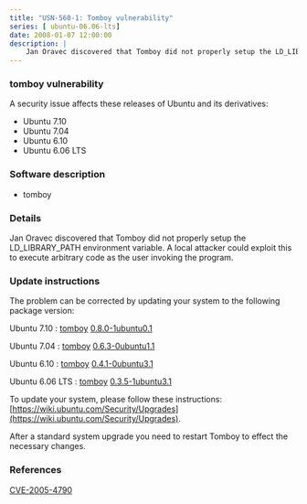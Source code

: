 ```yaml
---
title: "USN-560-1: Tomboy vulnerability"
series: [ ubuntu-06.06-lts]
date: 2008-01-07 12:00:00
description: |
    Jan Oravec discovered that Tomboy did not properly setup the LD_LIBRARY_PATH environment variable. A local attacker could exploit this to execute arbitrary code as the user invoking the program. 
--- 
```

 
### tomboy vulnerability

A security issue affects these releases of Ubuntu and its derivatives:

* Ubuntu 7.10
* Ubuntu 7.04
* Ubuntu 6.10
* Ubuntu 6.06 LTS

### Software description

* tomboy 

### Details

Jan Oravec discovered that Tomboy did not properly setup the LD_LIBRARY_PATH environment variable. A local attacker could exploit this to execute arbitrary code as the user invoking the program. 

### Update instructions

The problem can be corrected by updating your system to the following package version:

Ubuntu 7.10
 : [tomboy](https://launchpad.net/ubuntu/+source/tomboy) <span> [0.8.0-1ubuntu0.1](https://launchpad.net/ubuntu/+source/tomboy/0.8.0-1ubuntu0.1) </span> 

Ubuntu 7.04
 : [tomboy](https://launchpad.net/ubuntu/+source/tomboy) <span> [0.6.3-0ubuntu1.1](https://launchpad.net/ubuntu/+source/tomboy/0.6.3-0ubuntu1.1) </span> 

Ubuntu 6.10
 : [tomboy](https://launchpad.net/ubuntu/+source/tomboy) <span> [0.4.1-0ubuntu3.1](https://launchpad.net/ubuntu/+source/tomboy/0.4.1-0ubuntu3.1) </span> 

Ubuntu 6.06 LTS
 : [tomboy](https://launchpad.net/ubuntu/+source/tomboy) <span> [0.3.5-1ubuntu3.1](https://launchpad.net/ubuntu/+source/tomboy/0.3.5-1ubuntu3.1) </span> 

To update your system, please follow these instructions: [https://wiki.ubuntu.com/Security/Upgrades](https://wiki.ubuntu.com/Security/Upgrades).

After a standard system upgrade you need to restart Tomboy to effect the necessary changes. 

### References

 [CVE-2005-4790](http://people.ubuntu.com/~ubuntu-security/cve/CVE-2005-4790)
 
